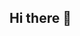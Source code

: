## Hi there 👋

<!--
**Sumeet-Dash1/Sumeet-Dash1** is a ✨ _special_ ✨ repository because its `README.md` (this file) appears on your GitHub profile.

Here are some ideas to get you started:

- 🔭 I’m currently working on Comuter aided diagnosis for medical images
- 🌱 I’m currently learning deep learning methods
- 👯 I’m looking to collaborate on multimodal imaging and using transformers on medical images 
- 🤔 I’m looking for help with creating/editing existing architectures
- 📫 How to reach me: through linkedin or email
